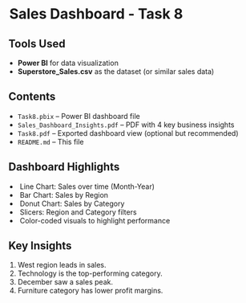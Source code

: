 #  Sales Dashboard - Task 8 

##  Tools Used
- **Power BI** for data visualization
- **Superstore\_Sales.csv** as the dataset (or similar sales data)
##  Contents
- `Task8.pbix` – Power BI dashboard file
- `Sales_Dashboard_Insights.pdf` – PDF with 4 key business insights
- `Task8.pdf` – Exported dashboard view (optional but recommended)
- `README.md` – This file

##  Dashboard Highlights

-  Line Chart: Sales over time (Month-Year)
-  Bar Chart: Sales by Region
-  Donut Chart: Sales by Category
-  Slicers: Region and Category filters
-  Color-coded visuals to highlight performance

##  Key Insights

1. West region leads in sales.
2. Technology is the top-performing category.
3. December saw a sales peak.
4. Furniture category has lower profit margins.
